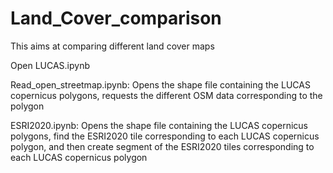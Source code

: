 # Land_Cover_comparison

This aims at comparing different land cover maps

Open LUCAS.ipynb

Read_open_streetmap.ipynb: Opens the shape file containing the LUCAS copernicus polygons, requests the different OSM data corresponding to the polygon


ESRI2020.ipynb: Opens the shape file containing the LUCAS copernicus polygons, find the ESRI2020 tile corresponding to each LUCAS copernicus polygon, and then create segment of the ESRI2020 tiles corresponding to each LUCAS copernicus polygon
